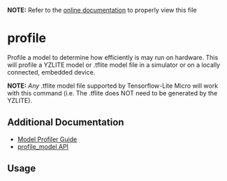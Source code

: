 __NOTE:__ Refer to the [online documentation](https://github.com/ReRAM-Labs/yzlite) to properly view this file

# profile

Profile a model to determine how efficiently is may run on hardware.
This will profile a YZLITE model or .tflite model file
in a simulator or on a locally connected, embedded device.

__NOTE:__ *Any* .tflite model file supported by Tensorflow-Lite Micro will
work with this command (i.e. The .tflite does NOT need to be generated by the YZLITE).

## Additional Documentation

- [Model Profiler Guide](../guides/model_profiler.md)
- [profile_model API](https://github.com/ReRAM-Labs/yzlite/docs/python_api/operations/profile.html)

## Usage

```{include} ./profile_cli_help.md
```
